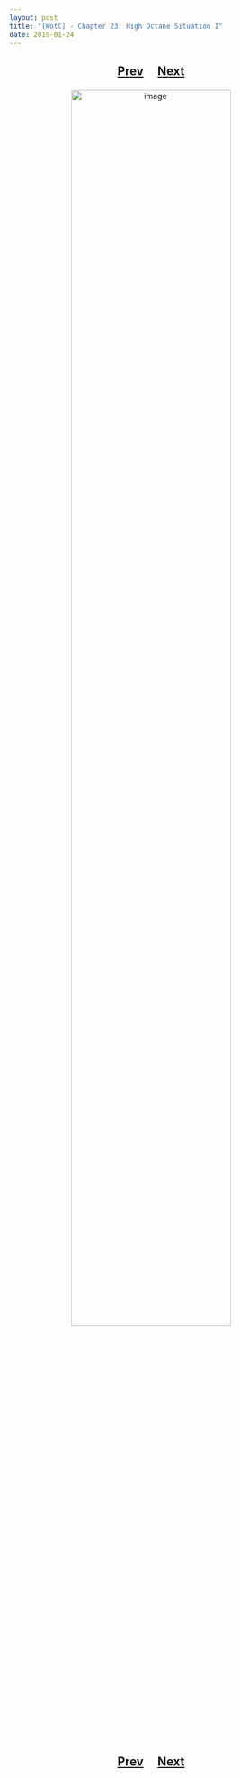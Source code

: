 ```yaml
---
layout: post
title: "[WotC] - Chapter 23: High Octane Situation I"
date: 2019-01-24
---
```


<h2>
  <p style="text-align:center;">
    <a href="/wingsofthechorus/archive/2019/01/17/chapter22">Prev</a>
    &nbsp;&nbsp;&nbsp;
    <a href="/wingsofthechorus/archive/2019/01/31/chapter24">Next</a>
  </p>
</h2>

<p style="text-align:center;">
  <img src="/wingsofthechorus/images/comics/c23.png" width="75%" alt="image"/>
</p>

<h2>
  <p style="text-align:center;">
    <a href="/wingsofthechorus/archive/2019/01/17/chapter22">Prev</a>
    &nbsp;&nbsp;&nbsp;
    <a href="/wingsofthechorus/archive/2019/01/31/chapter24">Next</a>
  </p>
</h2>
